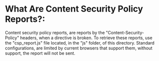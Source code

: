 # What Are Content Security Policy Reports?:
Content security policy reports, are reports by the "Content-Security-Policy" headers, when a directive is broken. To retrieve these reports, use the "csp_report.js"
file located, in the "js" folder, of this directory. Standard configurations, are limited by current browsers that support them, without support, the report will not be sent.
